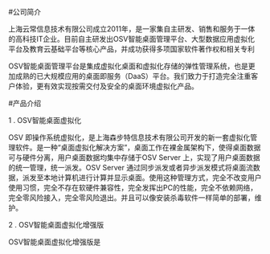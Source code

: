 #公司简介

上海云常信息技术有限公司成立2011年，是一家集自主研发、销售和服务于一体的高科技IT企业。目前自主研发出OSV智能桌面管理平台、大型数据应用虚拟化平台及教育云基础平台等核心产品，并成功获得多项国家软件著作权和相关专利

OSV智能桌面管理平台是集成虚拟化桌面和虚拟化存储的弹性管理系统，也是更加成熟的已大规模应用的桌面即服务（DaaS）平台。我们致力于打造完全注重客户体验，更有效实现按需交付及安全的桌面环境虚拟化产品。

 
#产品介绍

1 . OSV智能桌面虚拟化   

OSV 即操作系统虚拟化，是上海森步特信息技术有限公司开发的新一套虚拟化管理软件。是一种“桌面虚拟化解决方案”，桌面工作在裸金属架构下，使得桌面数据可与硬件分离，用户桌面数据均集中存储于OSV Server 上，实现了用户桌面数据的统一管理，统一派发。OSV Server 通过同步派发或者异步派发模式将桌面流数据，派发至本地计算机进行计算并显示桌面。使用这种管理方式，完全不改变用户使用习惯，完全不存在软硬件兼容性，完全发挥出PC的性能，完全不依赖网络，完全零风险接入，完全零风险退出。并且可以像安装杀毒软件一样简单的部署，维护。

2 . OSV智能桌面虚拟化增强版

OSV智能桌面虚拟化增强版是





